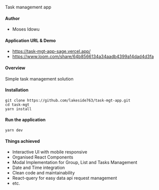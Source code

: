 Task management app

#### Author
- Moses Idowu

#### Application URL & Demo
- https://task-mgt-app-sage.vercel.app/
- https://www.loom.com/share/64b8566134a34aadb4399a14dad4d3fa

#### Overview
Simple task management solution

#### Installation
```
git clone https://github.com/lakeside763/task-mgt-app.git
cd task-mgt
yarn install
```

#### Run the application
```
yarn dev
```


#### Things achieved
- Interactive UI with mobile responsive
- Organised React Components
- Modal Implementation for  Group, List and Tasks Management
- Date and Time integration
- Clean code and maintainability
- React-query for easy data api request management
- etc.
